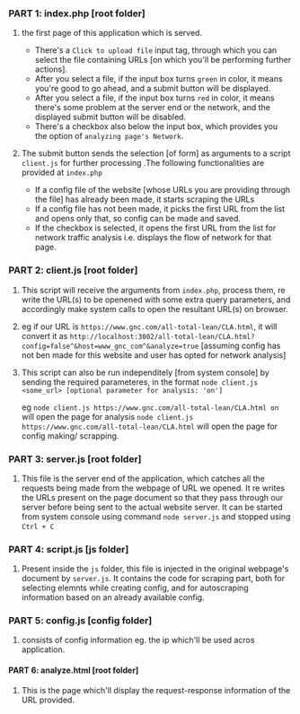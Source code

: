 ### PART 1: index.php [root folder] 

1) the first page of this application which is served.
	- There's a `Click to upload file` input tag, through which you can select the file containing URLs [on which you'll be performing further actions].
	- After you select a file, if the input box turns `green` in color, it means you're good to go ahead, and a submit button will be displayed.
	- After you select a file, if the input box turns `red` in color, it means there's some problem at the server end or the network, and the displayed submit button will be disabled.
	- There's a checkbox also below the input box, which provides you the option of `analyzing page's Network`.

2)  The submit button sends the selection [of form] as arguments to a script `client.js` for further processing .The following functionalities are provided at `index.php`
	- If a config file of the website [whose URLs you are providing through the file] has already been made, it starts scraping the URLs
	- If a config file has not been made, it picks the first URL from the list and opens only that, so config can be made and saved.
	- If the checkbox is selected, it opens the first URL from the list for network traffic analysis i.e. displays the flow of network for that page.

### PART 2: client.js [root folder]

1) This script will receive the arguments from `index.php`, process them, re write the URL(s) to be openened with some extra query parameters, and accordingly make system calls to open the resultant URL(s) on browser.

2) eg if our URL is `https://www.gnc.com/all-total-lean/CLA.html`, it will convert it as
	`http://localhost:3002/all-total-lean/CLA.html?config=false^&host=www_gnc_com^&analyze=true` [assuming config has not ben made for this website and user has opted for network analysis]

3) This script can also be run independitely [from system console] by sending the required parameteres, in the format
	`node client.js <some_url> [optional parameter for analysis: 'on']`

	eg `node client.js https://www.gnc.com/all-total-lean/CLA.html on` will open the page for analysis
	   `node client.js https://www.gnc.com/all-total-lean/CLA.html` will open the page for config making/ scrapping.

### PART 3: server.js [root folder]

1) This file is the server end of the application, which catches all the requests being made from the webpage of URL we opened. It re writes the URLs present on the page document so that they pass through our server before being sent to the actual website server. It can be started from system console using command `node server.js` and stopped using `Ctrl + C`

### PART 4: script.js [js folder]

1) Present inside the `js` folder, this file is injected in the original webpage's document by `server.js`. It contains the code for scraping part, both for selecting elemnts while creating config, and for autoscraping information based on an already available config.

### PART 5: config.js [config folder]

1) consists of config information eg. the ip which'll be used acros application.

#### PART 6: analyze.html [root folder]

1) This is the page which'll display the request-response information of the URL provided.